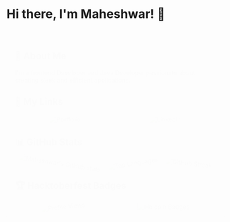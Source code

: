 # Hi there, I'm Maheshwar! 👋

<div style="background-color:#f0f0f0; padding:20px; border-radius:10px; animation: fadein 3s;">
  
  ## 🚀 About Me
  I'm a frontend Developer and Java Developer passionate about creating sleek and efficient applications.

  ## 🔗 My Links
  <div style="display:flex; justify-content:space-around; margin-top:20px;">
    <a href="https://maheshwar.tech" style="text-decoration:none; animation: slideleft 2s ease infinite;"><img src="https://img.shields.io/badge/Portfolio-000?style=for-the-badge&logo=ko-fi&logoColor=white" alt="Portfolio"></a>
    <a href="https://www.linkedin.com/in/maheshwar04/" style="text-decoration:none; animation: slideright 2s ease infinite;"><img src="https://img.shields.io/badge/LinkedIn-0A66C2?style=for-the-badge&logo=linkedin&logoColor=white" alt="LinkedIn"></a>
  </div>

  ## 📊 GitHub Stats
  <div style="display:flex; justify-content:space-around; margin-top:20px;">
    <img src="https://github-readme-stats.vercel.app/api?username=maheshwar04&show_icons=true&theme=radical" alt="Maheshwar's GitHub stats" style="border-radius:10px; animation: rotate 2s linear infinite;">
    <img src="https://github-readme-stats.vercel.app/api/top-langs/?username=maheshwar04&layout=compact&theme=radical" alt="Top Languages" style="border-radius:10px; animation: rotate2 2s linear infinite;">
    <img src="https://github-readme-streak-stats.herokuapp.com/?user=maheshwar04&theme=radical" alt="GitHub Streak" style="border-radius:10px; animation: rotate 2s linear infinite;">
  </div>

  ## 🏆 Hacktoberfest Badges
  <div style="display:flex; justify-content:space-around; margin-top:20px;">
    <img src="https://komarev.com/ghpvc/?username=maheshwar04" alt="Profile Views" style="border-radius:10px; animation: rotate2 2s linear infinite;">
    <a href="https://holopin.io/@maheshwar04#badges" style="text-decoration:none; animation: slideup 2s ease infinite;"><img src="https://img.shields.io/badge/-Holopin-0088CC?style=for-the-badge" alt="Holopin Badges"></a>
  </div>

</div>

<style>
@keyframes fadein {
  from { opacity: 0; }
  to   { opacity: 1; }
}

@keyframes rotate {
  0% { transform: rotate(0deg); }
  100% { transform: rotate(360deg); }
}

@keyframes rotate2 {
  0% { transform: rotate(360deg); }
  100% { transform: rotate(0deg); }
}

@keyframes slideleft {
  0% { transform: translateX(0); }
  50% { transform: translateX(-10px); }
  100% { transform: translateX(0); }
}

@keyframes slideright {
  0% { transform: translateX(0); }
  50% { transform: translateX(10px); }
  100% { transform: translateX(0); }
}

@keyframes slideup {
  0% { transform: translateY(0); }
  50% { transform: translateY(-10px); }
  100% { transform: translateY(0); }
}
</style>
